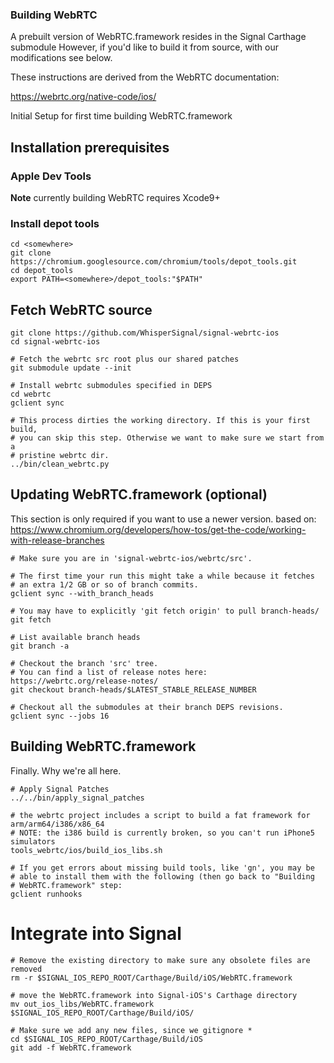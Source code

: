 ### Building WebRTC

A prebuilt version of WebRTC.framework resides in the Signal Carthage submodule
However, if you'd like to build it from source, with our modifications see below.

These instructions are derived from the WebRTC documentation:

https://webrtc.org/native-code/ios/

Initial Setup for first time building WebRTC.framework

## Installation prerequisites

### Apple Dev Tools

**Note** currently building WebRTC requires Xcode9+

### Install depot tools

    cd <somewhere>
    git clone https://chromium.googlesource.com/chromium/tools/depot_tools.git
    cd depot_tools
    export PATH=<somewhere>/depot_tools:"$PATH"

## Fetch WebRTC source

    git clone https://github.com/WhisperSignal/signal-webrtc-ios
    cd signal-webrtc-ios

    # Fetch the webrtc src root plus our shared patches
    git submodule update --init

    # Install webrtc submodules specified in DEPS
    cd webrtc
    gclient sync

    # This process dirties the working directory. If this is your first build,
    # you can skip this step. Otherwise we want to make sure we start from a
    # pristine webrtc dir.
    ../bin/clean_webrtc.py

## Updating WebRTC.framework (optional)

This section is only required if you want to use a newer version.
based on: https://www.chromium.org/developers/how-tos/get-the-code/working-with-release-branches

    # Make sure you are in 'signal-webrtc-ios/webrtc/src'.

    # The first time your run this might take a while because it fetches
    # an extra 1/2 GB or so of branch commits.
    gclient sync --with_branch_heads

    # You may have to explicitly 'git fetch origin' to pull branch-heads/
    git fetch

    # List available branch heads
    git branch -a

    # Checkout the branch 'src' tree.
    # You can find a list of release notes here: https://webrtc.org/release-notes/
    git checkout branch-heads/$LATEST_STABLE_RELEASE_NUMBER

    # Checkout all the submodules at their branch DEPS revisions.
    gclient sync --jobs 16

## Building WebRTC.framework

Finally. Why we're all here.

    # Apply Signal Patches
    ../../bin/apply_signal_patches

    # the webrtc project includes a script to build a fat framework for arm/arm64/i386/x86_64
    # NOTE: the i386 build is currently broken, so you can't run iPhone5 simulators
    tools_webrtc/ios/build_ios_libs.sh

    # If you get errors about missing build tools, like 'gn', you may be
    # able to install them with the following (then go back to "Building
    # WebRTC.framework" step:
    gclient runhooks

# Integrate into Signal

    # Remove the existing directory to make sure any obsolete files are removed
    rm -r $SIGNAL_IOS_REPO_ROOT/Carthage/Build/iOS/WebRTC.framework

    # move the WebRTC.framework into Signal-iOS's Carthage directory
    mv out_ios_libs/WebRTC.framework $SIGNAL_IOS_REPO_ROOT/Carthage/Build/iOS/

    # Make sure we add any new files, since we gitignore *
    cd $SIGNAL_IOS_REPO_ROOT/Carthage/Build/iOS
    git add -f WebRTC.framework

